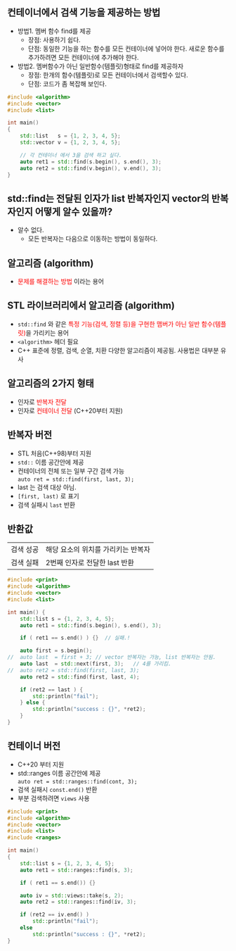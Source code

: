 <style>
r { color: Red }
o { color: Orange }
g { color: Green }
</style>

## 컨테이너에서 검색 기능을 제공하는 방법
- 방법1. 멤버 함수 find를 제공
  - 장점: 사용하기 쉽다.
  - 단점: 동일한 기능을 하는 함수를 모든 컨테이너에 넣어야 한다. 새로운 함수를 추가하려면 모든 컨테이너에 추가해야 한다.
- 방법2. 멤버함수가 아닌 일반함수(템플릿)형태로 find를 제공하자
  - 장점: 한개의 함수(템플릿)로 모든 컨테이너에서 검색할수 있다.
  - 단점: 코드가 좀 복잡해 보인다.

```c++
#include <algorithm>
#include <vector>
#include <list>

int main()
{
	std::list   s = {1, 2, 3, 4, 5};
	std::vector v = {1, 2, 3, 4, 5};

	// 각 컨테이너 에서 3을 검색 하고 싶다.
	auto ret1 = std::find(s.begin(), s.end(), 3);
	auto ret2 = std::find(v.begin(), v.end(), 3);
}
```

## std::find는 전달된 인자가 list 반복자인지 vector의 반복자인지 어떻게 알수 있을까?
- 알수 없다.
  - 모든 반복자는 다음으로 이동하는 방법이 동일하다.

## 알고리즘 (algorithm)
- <r>문제를 해결하는 방법</r> 이라는 용어

## STL 라이브러리에서 알고리즘 (algorithm)
- `std::find` 와 같은 <r>특정 기능(검색, 정렬 등)을 구현한 맴버가 아닌 일반 함수(템플릿)</r>을 가리키는 용어
- `<algorithm>` 헤더 필요
- C++ 표준에 정렬, 검색, 순열, 치환 다양한 알고리즘이 제공됨. 사용법은 대부분 유사

## 알고리즘의 2가지 형태
- 인자로 <r>반복자 전달</r>
- 인자로 <r>컨테이너 전달</r> (C++20부터 지원)

## 반복자 버전
- STL 처음(C++98)부터 지원
- `std::` 이름 공간안에 제공
- 컨테이너의 전체 또는 일부 구간 검색 가능<br>`auto ret = std::find(first, last, 3);`
- last 는 검색 대상 아님.
- `[first, last)` 로 표기
- 검색 실패시 `last` 반환

## 반환값
|||
|--|--|
|검색 성공|해당 요소의 위치를 가리키는 반복자|
|검색 실패|2번째 인자로 전달한 last 반환|


```c++
#include <print>
#include <algorithm>
#include <vector>
#include <list>

int main() {
	std::list s = {1, 2, 3, 4, 5};			
	auto ret1 = std::find(s.begin(), s.end(), 3);

	if ( ret1 == s.end() ) {}  // 실패.!

	auto first = s.begin();
//	auto last  = first + 3; // vector 반복자는 가능, list 반복자는 안됨.
	auto last  = std::next(first, 3);	// 4를 가리킴.
//	auto ret2 = std::find(first, last, 3);
	auto ret2 = std::find(first, last, 4);

	if (ret2 == last ) {
		std::println("fail");
	} else {
		std::println("success : {}", *ret2);
	}
}
```

## 컨테이너 버전
- C++20 부터 지원
- std::ranges 이름 공간안에 제공 <br>`auto ret = std::ranges::find(cont, 3);`
- 검색 실패시 `const.end()` 반환
- 부분 검색하려면 `views` 사용

```c++
#include <print>
#include <algorithm>
#include <vector>
#include <list>
#include <ranges>

int main()
{
	std::list s = {1, 2, 3, 4, 5};
	auto ret1 = std::ranges::find(s, 3);

	if ( ret1 == s.end()) {}

	auto iv = std::views::take(s, 2);
	auto ret2 = std::ranges::find(iv, 3);

	if (ret2 == iv.end() )
		std::println("fail");
	else 
		std::println("success : {}", *ret2);
}
```
